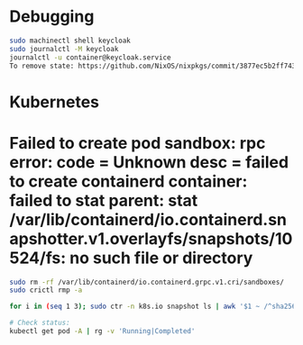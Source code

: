 # Debugging
```sh
sudo machinectl shell keycloak
sudo journalctl -M keycloak
journalctl -u container@keycloak.service
To remove state: https://github.com/NixOS/nixpkgs/commit/3877ec5b2ff7436f4962ac0fe3200833cf78cb8b#commitcomment-19100105
```

# Kubernetes

# Failed to create pod sandbox: rpc error: code = Unknown desc = failed to create containerd container: failed to stat parent: stat /var/lib/containerd/io.containerd.snapshotter.v1.overlayfs/snapshots/10524/fs: no such file or directory
```sh
sudo rm -rf /var/lib/containerd/io.containerd.grpc.v1.cri/sandboxes/
sudo crictl rmp -a

for i in (seq 1 3); sudo ctr -n k8s.io snapshot ls | awk '$1 ~ /^sha256/ && $3 != "Active" {print $1}' | xargs -n1 sudo ctr -n k8s.io snapshot rm; end

# Check status:
kubectl get pod -A | rg -v 'Running|Completed'
```